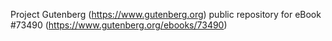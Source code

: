 Project Gutenberg (https://www.gutenberg.org) public repository for eBook #73490 (https://www.gutenberg.org/ebooks/73490)
